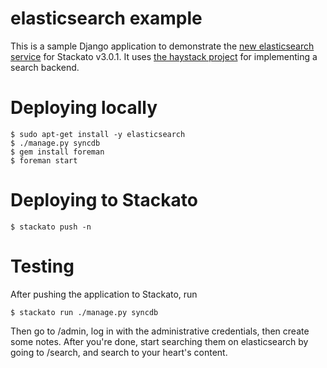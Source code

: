 elasticsearch example
=====================

This is a sample Django application to demonstrate the [new
elasticsearch service](https://github.com/ActiveState/stackato-service-elasticsearch.git)
for Stackato v3.0.1. It uses [the haystack project](http://haystacksearch.org/)
for implementing a search backend.

# Deploying locally

    $ sudo apt-get install -y elasticsearch
    $ ./manage.py syncdb
    $ gem install foreman
    $ foreman start

# Deploying to Stackato

    $ stackato push -n

# Testing

After pushing the application to Stackato, run

    $ stackato run ./manage.py syncdb

Then go to /admin, log in with the administrative credentials, then create some notes.
After you're done, start searching them on elasticsearch by going to /search, and search
to your heart's content.
